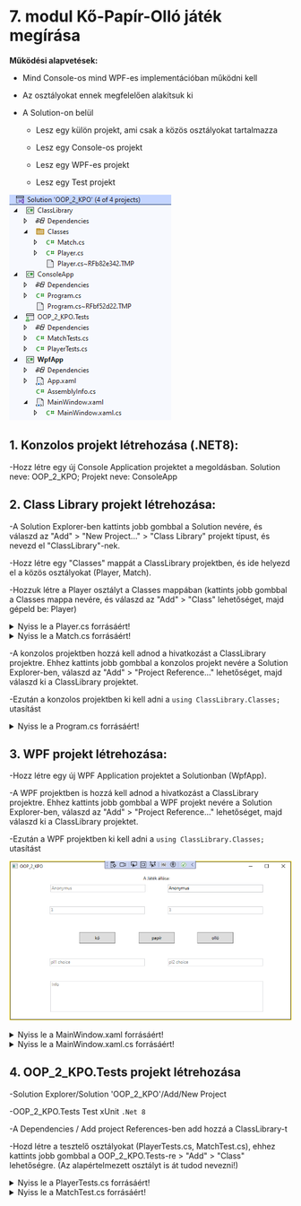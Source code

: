 # 7. modul Kő-Papír-Olló játék megírása

**Működési alapvetések:**

- Mind Console-os mind WPF-es implementációban működni kell

- Az osztályokat ennek megfelelően alakítsuk ki

- A Solution-on belül

  - Lesz egy külön projekt, ami csak a közös osztályokat tartalmazza

  - Lesz egy Console-os projekt

  - Lesz egy WPF-es projekt

  - Lesz egy Test projekt



![KPO feladat megoldása](PICTURES/OOP_2_KPO_Solution.PNG)

## 1. Konzolos projekt létrehozása (.NET8):

-Hozz létre egy új Console Application projektet a megoldásban. Solution neve: OOP_2_KPO; Projekt neve: ConsoleApp

## 2. Class Library projekt létrehozása:

-A Solution Explorer-ben kattints jobb gombbal a Solution nevére, és válaszd az "Add" > "New Project..." > "Class Library" projekt típust, és nevezd el "ClassLibrary"-nek.

-Hozz létre egy "Classes" mappát a ClassLibrary projektben, és ide helyezd el a közös osztályokat (Player, Match).

-Hozzuk létre a Player osztályt a Classes mappában (kattints jobb gombbal a Classes mappa nevére, és válaszd az "Add" > "Class" lehetőséget, majd gépeld be: Player)



<details>
<summary>Nyiss le a Player.cs forrásáért!</summary>

### `Player.cs` példa:

```c#
using System;
using System.Collections.Generic;
using System.Linq;
using System.Text;
using System.Threading.Tasks;
using System.Xml.Linq;

namespace ClassLibrary.Classes
{
    public class Player
    {
        private static string[] _hands = new string[] { "kő", "papír", "olló" };

        public Player(int lives=3, string name = "Anonymus")
        {
            Name = name;
            Lives = lives;
        }

        public string Name { get; set; }
        public int Lives { get; set; }
        public int Hand { get; set; } //1 = kő, 2 = papír, 3 = olló!

        /// <summary>
        /// A játékos választása szövegesen.
        /// </summary>
        /// <returns>kő | papír | olló</returns>
        public string GetHandAsString()
        {
            return _hands[Hand-1];
        }

        /// <summary>
        /// A játékos megadott neve stringként.
        /// </summary>
        /// <returns>Name</returns>
        public override string ToString()
        {
            return Name;
        }

        /// <summary>
        /// Csak konzolos alkalmazásoknál használható metódus a név beállításához.
        /// </summary>
        public void SetName()
        {
            Console.Write("Kérlek add meg a neved: ");
            Name = Console.ReadLine();
        }
        /// <summary>
        /// A játékos élete eggyel csökken.
        /// </summary>
        public void Fail()
        {
            Lives--;
        }

        
        /// <summary>
        /// A játékos életereje>0
        /// </summary>
        /// /// <returns>Lives>0</returns>
        public bool IsAlive { get => Lives > 0; }
    }
}

```
</details>

<details>
<summary>Nyiss le a Match.cs forrásáért!</summary>
### `Match.cs` példa:

```c#
using System;
using System.Collections.Generic;
using System.Linq;
using System.Text;
using System.Threading.Tasks;

namespace ClassLibrary.Classes
{
    public class Match
    {
        private Player p1, p2;
        private int winner;
        private int round;

        public Match(Player p1, Player p2)
        {
            this.p1 = p1;
            this.p2 = p2;
        }

        public void NextRound()
        {
            round++;
            
            winner = this.GetWinner(p1, p2);

            if (winner == -1)
            {
                p2.Fail();
            }
            else if (winner == 1)
            {
                p1.Fail();
            }
        }

        public bool IsFinished
        {
            get => !p1.IsAlive || !p2.IsAlive;
        }

        public string Info()
        {
            string result = "";
            result+=$"{round}. kör: \n";
            result += $"{p1}: {p1.GetHandAsString()} ({p1.Hand}) - ";
            result += $"{p2}: {p2.GetHandAsString()} ({p2.Hand})";
            string ny = "döntetlen";
            if (winner > 0)
            {
                ny = p2.Name;
            }
            else if (winner < 0)
            {
                ny = p1.Name;
            }
            result += $"\nKör nyertese: {ny}  ";
            result += $"\nPontszámok: {p1}: {p1.Lives} {p2}: {p2.Lives}\n";
            return result;
        }

        public int GetWinner(Player p1, Player p2)
        {
            int winner = 0; //-1: p1; 0: döntetlen; 1: p2 nyert 
            /*
             * 
                                         p2-p1
             akármi     ugyanaz          a-a =  0     döntetlen  
             1 (Kő)     2 (Papír)        2-1 =  1     p2 
             1 (Kő)     3 (Olló)         3-1 =  2     p1?     
             2 (Papír)  1 (Kő)           1-2 = -1     p1
             2 (Papír)  3 (Olló)         3-2 =  1     p2 
             3 (Olló)   1 (Kő)           1-3 = -2     p2? 
             3 (Olló)   2 (Papír)        2-3 = -1     p1
             */

            winner = p2.Hand - p1.Hand;
            if (Math.Abs(winner) == 2)
            {
                winner /= -2;
            }
            return winner;
        }

        public string GameWinner
        {
            get
            {
                if (IsFinished)
                {
                    if (p1.IsAlive)
                    {
                        return p1.Name;
                    }
                    if (p2.IsAlive)
                    {
                        return p2.Name;
                    }
                }
                return "";
            }
        }
    }
}

```
</details>

-A konzolos projektben hozzá kell adnod a hivatkozást a ClassLibrary projektre. Ehhez kattints jobb gombbal a konzolos projekt nevére a Solution Explorer-ben, válaszd az "Add" > "Project Reference..." lehetőséget, majd válaszd ki a ClassLibrary projektet.

-Ezután a konzolos projektben ki kell adni a `using ClassLibrary.Classes;` utasítást

<details>
<summary>Nyiss le a Program.cs forrásáért!</summary>
### `Program.cs` példa:

```c#
using ClassLibrary.Classes;
using System.Reflection;
using System.Runtime.CompilerServices;
using System.Xml.Linq;
using System.Xml.Serialization;

class Program
{
    /// <summary>
    /// Csak konzolos alkalmazásoknál használható metódus a játéko választásának bekérésére.
    /// </summary>
    static void Choice(Player p1, Player p2)
    {
        Random _rnd = new Random();
        int choice = 0;
        do
        {
            Console.Write($"{p2.Name}, válassz: 1: kő, 2: papír, 3: olló [1|2|3]:  ");
        } while (int.TryParse(Console.ReadLine(), out choice) && !(choice >= 1 && choice <= 3));
        p2.Hand = choice;

        p1.Hand = _rnd.Next(3) + 1;

    }
    static void Main(string[] args)
    {
        Player _player1 = new Player();
        Player _player2 = new Player(3);
        _player2.SetName();
        
        Match match = new Match(_player1, _player2);

        while (true)
        {
            if (match.IsFinished)
            {
                break;
            }
            Choice(_player1, _player2);
            match.NextRound();
            Console.WriteLine(match.Info());
        }
        Console.WriteLine($"{match.GameWinner} játékos nyert!");
    }
}

```
</details>

## 3. WPF projekt létrehozása:

-Hozz létre egy új WPF Application projektet a Solutionban (WpfApp).

-A WPF projektben is hozzá kell adnod a hivatkozást a ClassLibrary projektre. Ehhez kattints jobb gombbal a WPF projekt nevére a Solution Explorer-ben, válaszd az "Add" > "Project Reference..." lehetőséget, majd válaszd ki a ClassLibrary projektet.

-Ezután a WPF projektben ki kell adni a `using ClassLibrary.Classes;` utasítást

![KPO feladat megoldása](PICTURES/OOP_2_KPO_WPF.PNG)

<details>
<summary>Nyiss le a MainWindow.xaml forrásáért!</summary>
### `MainWindow.xaml` példa:

```c#
<Window x:Class="WpfApp.MainWindow"
        xmlns="http://schemas.microsoft.com/winfx/2006/xaml/presentation"
        xmlns:x="http://schemas.microsoft.com/winfx/2006/xaml"
        xmlns:d="http://schemas.microsoft.com/expression/blend/2008"
        xmlns:mc="http://schemas.openxmlformats.org/markup-compatibility/2006"
        xmlns:local="clr-namespace:WpfApp"
        mc:Ignorable="d"
        Title="MainWindow" Height="450" Width="800">
    <Grid>
        <Label Content="A Játék állása:" HorizontalAlignment="Left" Margin="367,4,0,0" VerticalAlignment="Top"/>
        <TextBox x:Name="tb_player1Name" HorizontalAlignment="Left" Height="21" Margin="114,35,0,0" TextWrapping="Wrap" Text="pl1 name" VerticalAlignment="Top" Width="264" IsEnabled="False" />
        <TextBox x:Name="tb_player1Lives" HorizontalAlignment="Left" Height="21" Margin="112,96,0,0" TextWrapping="Wrap" Text="pl1 lives" VerticalAlignment="Top" Width="264" IsEnabled="False"/>
        <TextBox x:Name="tb_player2Name" HorizontalAlignment="Left" Height="22" Margin="440,35,0,0" TextWrapping="Wrap" Text="pl2 name" VerticalAlignment="Top" Width="264" TextChanged="tb_player2Name_TextChanged"/>
        <TextBox x:Name="tb_player2Lives" HorizontalAlignment="Left" Height="21" Margin="440,96,0,0" TextWrapping="Wrap" Text="pl2 lives" VerticalAlignment="Top" Width="264" IsEnabled="False"/>

        <Button x:Name="btn_ko" Content="kő" HorizontalAlignment="Left" Height="31" Margin="194,167,0,0" VerticalAlignment="Top" Width="100" Click="btn_ko_Click"/>
        <Button x:Name="btn_papir" Content="papír" HorizontalAlignment="Center" Height="31" Margin="0,167,0,0" VerticalAlignment="Top" Width="100" Click="btn_papir_Click"/>
        <Button x:Name="btn_ollo" Content="olló" HorizontalAlignment="Left" Height="31" Margin="522,167,0,0" VerticalAlignment="Top" Width="100" Click="btn_ollo_Click"/>

        <TextBox x:Name="tb_player1Choice" HorizontalAlignment="Left" Height="21" Margin="112,240,0,0" TextWrapping="Wrap" Text="pl1 choice" VerticalAlignment="Top" Width="264" IsEnabled="False"/>
        <TextBox x:Name="tb_player2Choice" HorizontalAlignment="Left" Height="21" Margin="440,240,0,0" TextWrapping="Wrap" Text="pl2 choice" VerticalAlignment="Top" Width="264" IsEnabled="False"/>
        <TextBox x:Name="tb_info" HorizontalAlignment="Left" Height="86" Margin="114,302,0,0" TextWrapping="Wrap" Text="Info" VerticalAlignment="Top" Width="590" IsEnabled="False"/>

    </Grid>
</Window>

```
</details>

<details>
<summary>Nyiss le a MainWindow.xaml.cs forrásáért!</summary>
### `MainWindow.xaml.cs` példa:

```c#
using ClassLibrary.Classes;
using System.ComponentModel;
using System.Runtime.CompilerServices;
using System.Text;
using System.Windows;
using System.Windows.Controls;
using System.Windows.Data;
using System.Windows.Documents;
using System.Windows.Input;
using System.Windows.Media;
using System.Windows.Media.Imaging;
using System.Windows.Navigation;
using System.Windows.Shapes;

namespace WpfApp
{
    /// <summary>
    /// Interaction logic for MainWindow.xaml
    /// </summary>
    public partial class MainWindow : Window
    {
        private Player player1;
        private Player player2;
        private Match match;
        private static Random _rnd = new Random();

        public MainWindow()
        {
            InitializeComponent();
            player1 = new Player();
            tb_player1Name.Text = player1.Name;
            tb_player1Lives.Text=player1.Lives.ToString();
            player2 = new Player();
            tb_player2Name.Text = player2.Name;
            tb_player2Lives.Text=player2.Lives.ToString();   
            match = new Match(player1, player2);
        }


        private void PlayRound(int choice)
        {
            player1.Hand = _rnd.Next(3) + 1;
            tb_player1Choice.Text = player1.GetHandAsString();
            player2.Hand = choice;
            tb_player2Choice.Text = player2.GetHandAsString();
            match.NextRound();
            tb_player1Lives.Text = player1.Lives.ToString();
            tb_player2Lives.Text = player2.Lives.ToString();
            tb_info.Text = match.Info();
            if (match.IsFinished)
            {
                MessageBox.Show($"{match.GameWinner} játékos nyert!");
                this.Close();
            }
        }

        private void btn_ko_Click(object sender, RoutedEventArgs e)
        {
            PlayRound(1);
        }

        private void btn_papir_Click(object sender, RoutedEventArgs e)
        {
            PlayRound(2);
        }

        private void btn_ollo_Click(object sender, RoutedEventArgs e)
        {
            PlayRound(3);
        }

        private void tb_player2Name_TextChanged(object sender, TextChangedEventArgs e)
        {
            if (player2 != null)
            {
                player2.Name = (sender as TextBox).Text;
            }
        }
    }
}
```
</details>

## 4. OOP_2_KPO.Tests projekt létrehozása

-Solution Explorer/Solution 'OOP_2_KPO'/Add/New Project

-OOP_2_KPO.Tests Test xUnit `.Net 8`

-A Dependencies / Add project References-ben add hozzá a ClassLibrary-t

-Hozd létre a tesztelő osztályokat (PlayerTests.cs, MatchTest.cs), ehhez kattints jobb gombbal a OOP_2_KPO.Tests-re > "Add" > "Class" lehetőségre. (Az alapértelmezett osztályt is át tudod nevezni!)


<details>
<summary>Nyiss le a PlayerTests.cs forrásáért!</summary>
### `PlayerTests.cs` példa:

```c#
using ClassLibrary.Classes;

namespace OOP_2_KPO.Tests
{
    public class PlayerTests
    {
        [Fact]
        public void PlayerInitializationTest()
        {
            // Arrange
            var player = new Player(3, "TestPlayer");

            // Act & Assert
            Assert.Equal("TestPlayer", player.Name);
            Assert.Equal(3, player.Lives);
        }

        [Fact]
        public void PlayerHandTest()
        {
            // Arrange
            var player = new Player();
            player.Hand = 1;

            // Act
            var hand = player.GetHandAsString();

            // Assert
            Assert.Equal("kő", hand);
        }

        [Fact]
        public void PlayerFailTest()
        {
            // Arrange
            var player = new Player(3);

            // Act
            player.Fail();

            // Assert
            Assert.Equal(2, player.Lives);
        }

        [Fact]
        public void PlayerIsAliveTest()
        {
            // Arrange
            var player = new Player(1);

            // Act
            player.Fail();

            // Assert
            Assert.False(player.IsAlive);
        }
    }
}
```
</details>

<details>
<summary>Nyiss le a MatchTest.cs forrásáért!</summary>
### `MatchTest.cs` példa:

```c#
using ClassLibrary.Classes;

namespace OOP_2_KPO.Tests
{
    public class MatchTests
    {
        [Fact]
        public void MatchInitializationTest()
        {
            // Arrange
            var player1 = new Player();
            var player2 = new Player();
            var match = new Match(player1, player2);

            // Act & Assert
            Assert.NotNull(match);
        }

        [Fact]
        public void MatchNextRoundTest()
        {
            // Arrange
            var player1 = new Player();
            var player2 = new Player();
            var match = new Match(player1, player2);

            // Act
            player1.Hand = 1; // kő
            player2.Hand = 2; // papír
            match.NextRound();

            // Assert
            Assert.Equal(2, player1.Lives); // player1 veszít egy életet
            Assert.Equal(3, player2.Lives); // player2 nem veszít életet
        }

        [Fact]
        public void MatchIsFinishedTest()
        {
            // Arrange
            var player1 = new Player(1);
            var player2 = new Player();
            var match = new Match(player1, player2);

            // Act
            player1.Hand = 1; // kő
            player2.Hand = 2; // papír
            match.NextRound();

            // Assert
            Assert.True(match.IsFinished);
        }

        [Fact]
        public void MatchGameWinnerTest()
        {
            // Arrange
            var player1 = new Player(1, "Player1");
            var player2 = new Player(3, "Player2");
            var match = new Match(player1, player2);

            // Act
            player1.Hand = 1; // kő
            player2.Hand = 2; // papír
            match.NextRound();

            // Assert
            Assert.Equal("Player2", match.GameWinner);
        }
    }
}
```
</details>


